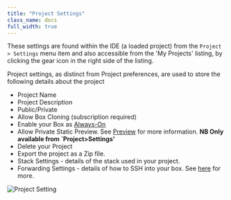 ```yaml
---
title: "Project Settings"
class_name: docs
full_width: true
---
```


These settings are found within the IDE (a loaded project) from the `Project > Settings` menu item and also accessible from the 'My Projects' listing, by clicking the gear icon in the right side of the listing.

Project settings, as distinct from Project preferences, are used to store the following details about the project


- Project Name
- Project Description
- Public/Private
- Allow Box Cloning (subscription required)
- Enable your Box as [Always-On](/docs/ide/boxes/always-on/)
- Allow Private Static Preview. See [Preview](/docs/ide/features/inline-preview/) for more information. **NB Only available from `Project>Settings'**
- Delete your Project
- Export the project as a Zip file.
- Stack Settings - details of the stack used in your project.
- Forwarding Settings - details of how to SSH into your box. See [here](/docs/ide/boxes/access/ssh-access/) for more.

![Project Setting](/img/docs/project-settings.png)
